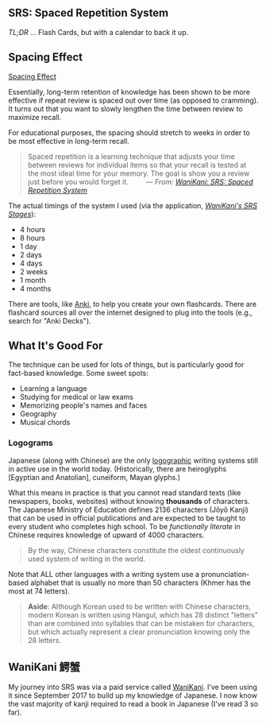 ## SRS: Spaced Repetition System

_TL;DR_ &hellip; Flash Cards, but with a calendar to back it up.


## Spacing Effect

[Spacing Effect](https://en.wikipedia.org/wiki/Spacing_effect)

Essentially, long-term retention of knowledge has been shown to be more effective if repeat review is spaced out over time (as opposed to cramming). It turns out that you want to slowly lengthen the time between review to maximize recall.

For educational purposes, the spacing should stretch to weeks in order to be most effective in long-term recall.

> Spaced repetition is a learning technique that adjusts your time between
> reviews for individual items so that your recall is tested at the most ideal
> time for your memory. The goal is show you a review just before you would
> forget it.
> &nbsp; &nbsp; &nbsp; &nbsp; _&mdash; From: [WaniKani: SRS: Spaced Repetition System](https://knowledge.wanikani.com/wanikani/srs/)_

The actual timings of the system I used (via the application, _[WaniKani's SRS Stages](https://knowledge.wanikani.com/wanikani/srs-stages/)_):
- 4 hours
- 8 hours
- 1 day
- 2 days
- 4 days
- 2 weeks
- 1 month
- 4 months

There are tools, like [Anki](https://apps.ankiweb.net/), to help you create your own flashcards. There are flashcard sources all over the internet designed to plug into the tools (e.g., search for "Anki Decks").

## What It's Good For

The technique can be used for lots of things, but is particularly good for fact-based knowledge. Some sweet spots:
- Learning a language
- Studying for medical or law exams
- Memorizing people's names and faces
- Geography
- Musical chords


### Logograms

Japanese (along with Chinese) are the only [logographic](https://en.wikipedia.org/wiki/Logogram) writing systems still in active use in the world today. (Historically, there are heiroglyphs [Egyptian and Anatolian], cuneiform, Mayan glyphs.)

What this means in practice is that you cannot read standard texts (like newspapers, books, websites) without knowing **thousands** of characters. The Japanese Ministry of Education defines 2136 characters (Jōyō Kanji) that can be used in official publications and are expected to be taught to every student who completes high school. To be _functionally literate_ in Chinese requires knowledge of upward of 4000 characters.

> By the way, Chinese characters constitute the oldest continuously used
> system of writing in the world.

Note that ALL other languages with a writing system use a pronunciation-based alphabet that is usually no more than 50 characters (Khmer has the most at 74 letters).
> **Aside**: Although Korean used to be written with Chinese characters,
> modern Korean is written using Hangul, which has 28 distinct "letters" than
> are combined into syllables that can be mistaken for characters, but which
> actually represent a clear pronunciation knowing only the 28 letters.

## WaniKani 鰐蟹

My journey into SRS was via a paid service called [WaniKani](https://www.wanikani.com/dashboard). I've been using it since September 2017 to build up my knowledge of Japanese. I now know the vast majority of kanji required to read a book in Japanese (I've read 3 so far).
